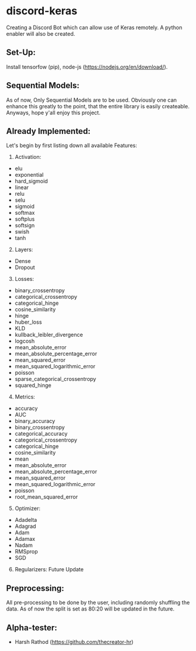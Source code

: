 # discord-keras
Creating a Discord Bot which can allow use of Keras remotely. A python enabler will also be created.

## Set-Up:

Install tensorfow (pip), node-js (https://nodejs.org/en/download/).

## Sequential Models:

As of now, Only Sequential Models are to be used. Obviously one can enhance this greatly to the point, that the entire library is easily createable. Anyways, hope y'all enjoy this project.

## Already Implemented:

Let's begin by first listing down all available Features:

1. Activation:
* elu
* exponential
* hard_sigmoid
* linear
* relu
* selu
* sigmoid
* softmax
* softplus
* softsign
* swish
* tanh

2. Layers:
* Dense
* Dropout

3. Losses:
* binary_crossentropy
* categorical_crossentropy
* categorical_hinge
* cosine_similarity
* hinge
* huber_loss
* KLD
* kullback_leibler_divergence
* logcosh
* mean_absolute_error
* mean_absolute_percentage_error
* mean_squared_error
* mean_squared_logarithmic_error
* poisson
* sparse_categorical_crossentropy
* squared_hinge

4. Metrics:
* accuracy
* AUC
* binary_accuracy
* binary_crossentropy
* categorical_accuracy
* categorical_crossentropy
* categorical_hinge
* cosine_similarity
* mean
* mean_absolute_error
* mean_absolute_percentage_error
* mean_squared_error
* mean_squared_logarithmic_error
* poisson
* root_mean_squared_error

5. Optimizer:
* Adadelta
* Adagrad
* Adam
* Adamax
* Nadam
* RMSprop
* SGD

6. Regularizers: Future Update

## Preprocessing:

All pre-processing to be done by the user, including randomly shuffling the data. As of now the split is set as 80:20 will be updated in the future.

## Alpha-tester: 
* Harsh Rathod (https://github.com/thecreator-hr)
